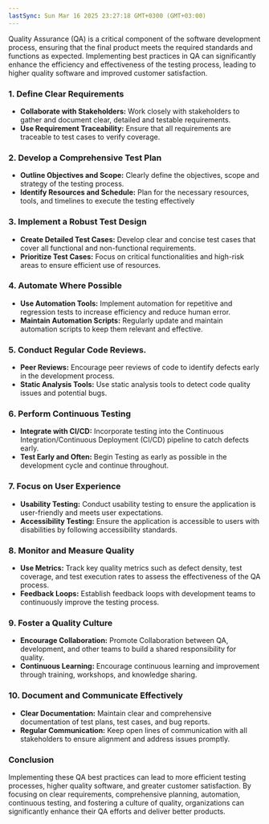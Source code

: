 ```yaml
---
lastSync: Sun Mar 16 2025 23:27:18 GMT+0300 (GMT+03:00)
---
```

Quality Assurance (QA) is a critical component of the software development process, ensuring that the final product meets the required standards and functions as expected. Implementing best practices in QA can significantly enhance the efficiency and effectiveness of the testing process, leading to higher quality software and improved customer satisfaction.

### 1. Define Clear Requirements
- **Collaborate with Stakeholders:** Work closely with stakeholders to gather and document clear, detailed and testable requirements.
- **Use Requirement Traceability:** Ensure that all requirements are traceable to test cases to verify coverage. 

### 2. Develop a Comprehensive Test Plan
- **Outline Objectives and Scope:** Clearly define the objectives, scope and strategy of the testing process.
- **Identify Resources and Schedule:** Plan for the necessary resources, tools, and timelines to execute the testing effectively

### 3. Implement a Robust Test Design
- **Create Detailed Test Cases:** Develop clear and concise test cases that cover all functional and non-functional requirements.
- **Prioritize Test Cases:** Focus on critical functionalities and high-risk areas to ensure efficient use of resources.

### 4. Automate Where Possible
- **Use Automation Tools:** Implement automation for repetitive and regression tests to increase efficiency and reduce human error.
- **Maintain Automation Scripts:** Regularly update and maintain automation scripts to keep them relevant and effective.

### 5. Conduct Regular Code Reviews.
- **Peer Reviews:** Encourage peer reviews of code to identify defects early in the development process.
- **Static Analysis Tools:** Use static analysis tools to detect code quality issues and potential bugs.

### 6. Perform Continuous Testing
- **Integrate with CI/CD:** Incorporate testing into the Continuous Integration/Continuous Deployment (CI/CD) pipeline to catch defects early.
- **Test Early and Often:** Begin Testing as early as possible in the development cycle and continue throughout.

### 7. Focus on User Experience
- **Usability Testing:** Conduct usability testing to ensure the application is user-friendly and meets user expectations.
- **Accessibility Testing:** Ensure the application is accessible to users with disabilities by following accessibility standards.

### 8. Monitor and Measure Quality
- **Use Metrics:** Track key quality metrics such as defect density, test coverage, and test execution rates to assess the effectiveness of the QA process.
- **Feedback Loops:** Establish feedback loops with development teams to continuously improve the testing process.

### 9. Foster a Quality Culture
- **Encourage Collaboration:** Promote Collaboration between QA, development, and other teams to build a shared responsibility for quality. 
- **Continuous Learning:** Encourage continuous learning and improvement through training, workshops, and knowledge sharing.

### 10. Document and Communicate Effectively
- **Clear Documentation:** Maintain clear and comprehensive documentation of test plans, test cases, and bug reports.
- **Regular Communication:** Keep open lines of communication with all stakeholders to ensure alignment and address issues promptly.

### Conclusion

Implementing these QA best practices can lead to more efficient testing processes, higher quality software, and greater customer satisfaction. By focusing on clear requirements, comprehensive planning, automation, continuous testing, and fostering a culture of quality, organizations can significantly enhance their QA efforts and deliver better products.

